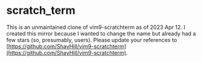 # scratch_term

This is an unmaintained clone of vim9-scratchterm as of 2023 Apr 12. I created this mirror because I wanted to change the name but already had a few stars (so, presumably, users). Please update your references to [https://github.com/ShayHill/vim9-scratchterm](https://github.com/ShayHill/vim9-scratchterm).
